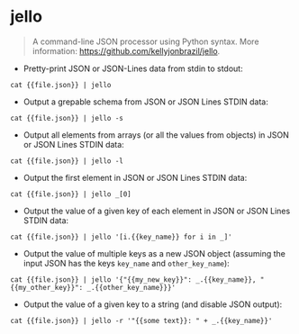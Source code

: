 # jello

> A command-line JSON processor using Python syntax.
> More information: <https://github.com/kellyjonbrazil/jello>.

- Pretty-print JSON or JSON-Lines data from stdin to stdout:

`cat {{file.json}} | jello`

- Output a grepable schema from JSON or JSON Lines STDIN data:

`cat {{file.json}} | jello -s`

- Output all elements from arrays (or all the values from objects) in JSON or JSON Lines STDIN data:

`cat {{file.json}} | jello -l`

- Output the first element in JSON or JSON Lines STDIN data:

`cat {{file.json}} | jello _[0]`

- Output the value of a given key of each element in JSON or JSON Lines STDIN data:

`cat {{file.json}} | jello '[i.{{key_name}} for i in _]'`

- Output the value of multiple keys as a new JSON object (assuming the input JSON has the keys `key_name` and `other_key_name`):

`cat {{file.json}} | jello '{"{{my_new_key}}": _.{{key_name}}, "{{my_other_key}}": _.{{other_key_name}}}'`

- Output the value of a given key to a string (and disable JSON output):

`cat {{file.json}} | jello -r '"{{some text}}: " + _.{{key_name}}'`
